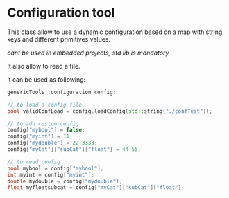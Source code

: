 # Configuration tool

This class allow to use a dynamic configuration based on a map with string keys and different primitives values.

 *cant be used in embedded projects, std lib is mandatory* 

It also allow to read a file.

it can be used as following:

```cpp
genericTools::configuration config;

// to load a config file
bool validConfLoad = config.loadConfig(std::string("./confTest"));

// to add custom config
config["mybool"] = false;
config["myint"] = 11;
config["mydouble"] = 22.3333;
config["myCat"]["subCat"]["float"] = 44.55;

// to read config 
bool mybool = config["mybool"];
int myint = config["myint"];
double mydouble = config["mydouble"];
float myfloatsubcat = config["myCat"]["subCat"]["float"];
```